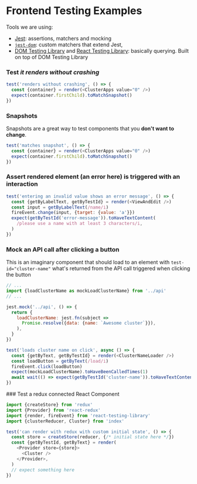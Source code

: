 # Frontend Testing Examples

Tools we are using:

- [Jest](https://jestjs.io/en/): assertions, matchers and mocking
- [`jest-dom`](https://github.com/testing-library/jest-dom#table-of-contents): custom matchers that extend Jest,
- [DOM Testing Library](https://testing-library.com/docs/dom-testing-library/cheatsheet) and [React Testing Library](https://testing-library.com/docs/react-testing-library/cheatsheet): basically querying. Built on top of DOM Testing Library

### Test _it renders without crashing_

```javascript
test('renders without crashing', () => {
  const {container} = render(<ClusterApps value="0" />)
  expect(container.firstChild).toMatchSnapshot()
})
```

### Snapshots

Snapshots are a great way to test components that you __don't want to change__.

```javascript
test('matches snapshot', () => {
  const {container} = render(<ClusterApps value="0" />)
  expect(container.firstChild).toMatchSnapshot()
})
```

### Assert rendered element (an error here) is triggered with an interaction

```javascript
test('entering an invalid value shows an error message', () => {
  const {getByLabelText, getByTestId} = render(<ViewAndEdit />)
  const input = getByLabelText(/name/i)
  fireEvent.change(input, {target: {value: 'a'}})
  expect(getByTestId('error-message')).toHaveTextContent(
    /please use a name with at least 3 characters/i,
  )
})
```

### Mock an API call after clicking a button

This is an imaginary component that should load to an element with `test-id="cluster-name"`
what's returned from the API call triggered when clicking the button

```javascript
// ...
import {loadClusterName as mockLoadClusterName} from '../api'
// ...

jest.mock('../api', () => {
  return {
    loadClusterName: jest.fn(subject =>
      Promise.resolve({data: {name: `Awesome cluster`}}),
    ),
  }
})

test('loads cluster name on click', async () => {
  const {getByText, getByTestId} = render(<ClusterNameLoader />)
  const loadButton = getByText(/load/i)
  fireEvent.click(loadButton)
  expect(mockLoadClusterName).toHaveBeenCalledTimes(1)
  await wait(() => expect(getByTestId('cluster-name')).toHaveTextContent('Awesome Cluster'))
})
```

### Test a redux connected React Component

```javascript
import {createStore} from 'redux'
import {Provider} from 'react-redux'
import {render, fireEvent} from 'react-testing-library'
import {clusterReducer, Cluster} from 'index'

test('can render with redux with custom initial state', () => {
  const store = createStore(reducer, {/* initial state here */})
  const {getByTestId, getByText} = render(
    <Provider store={store}>
      <Cluster />
    </Provider>,
  )
  // expect something here
})
```
